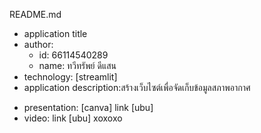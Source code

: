 README.md
- application title
- author: 
  * id: 66114540289
  * name: ทวีทรัพย์ ดีแสน
- technology: [streamlit]
- application description:สร้างเว็บไซต์เพื่อจัดเก็บข้อมูลสภาพอากาศ

* presentation: [canva] link [ubu]
* video: link [ubu]
 xoxoxo
